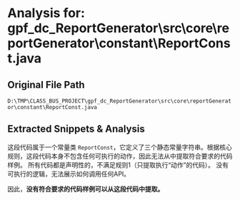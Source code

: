# Analysis for: gpf_dc_ReportGenerator\src\core\reportGenerator\constant\ReportConst.java

## Original File Path
`D:\TMP\CLASS_BUS_PROJECT\gpf_dc_ReportGenerator\src\core\reportGenerator\constant\ReportConst.java`

## Extracted Snippets & Analysis
这段代码属于一个常量类 `ReportConst`，它定义了三个静态常量字符串。根据核心规则，这段代码本身不包含任何可执行的动作，因此无法从中提取符合要求的代码样例。  所有代码都是声明性的，不满足规则1（只提取执行“动作”的代码）。  没有可执行的逻辑，无法展示如何调用任何API。


因此，**没有符合要求的代码样例可以从这段代码中提取。**
